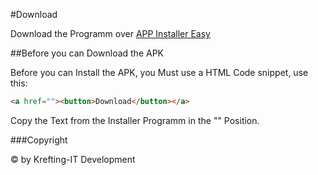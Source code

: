 #Download

Download the Programm over [APP Installer Easy](https://appinstallereasy.netlify.app)

##Before you can Download the APK

Before you can Install the APK, you Must use a HTML Code snippet, use this:

```html
<a href=""><button>Download</button></a>
```

Copy the Text from the Installer Programm in the "" Position.

###Copyright

© by Krefting-IT Development
